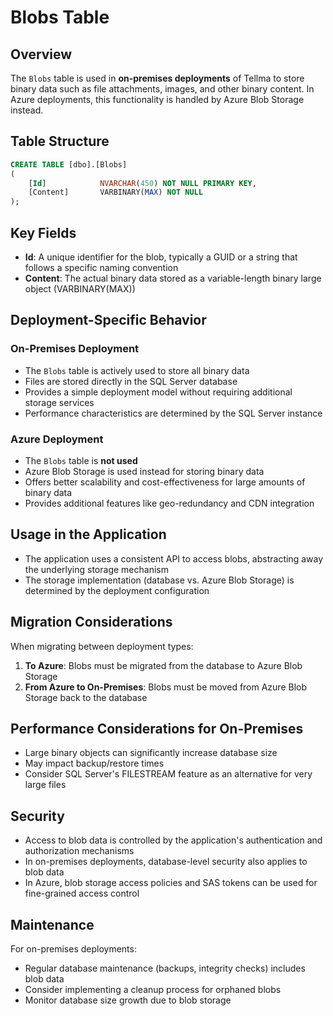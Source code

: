 # Blobs Table

## Overview
The `Blobs` table is used in **on-premises deployments** of Tellma to store binary data such as file attachments, images, and other binary content. In Azure deployments, this functionality is handled by Azure Blob Storage instead.

## Table Structure
```sql
CREATE TABLE [dbo].[Blobs]
(
    [Id]            NVARCHAR(450) NOT NULL PRIMARY KEY, 
    [Content]       VARBINARY(MAX) NOT NULL
);
```

## Key Fields
- **Id**: A unique identifier for the blob, typically a GUID or a string that follows a specific naming convention
- **Content**: The actual binary data stored as a variable-length binary large object (VARBINARY(MAX))

## Deployment-Specific Behavior

### On-Premises Deployment
- The `Blobs` table is actively used to store all binary data
- Files are stored directly in the SQL Server database
- Provides a simple deployment model without requiring additional storage services
- Performance characteristics are determined by the SQL Server instance

### Azure Deployment
- The `Blobs` table is **not used**
- Azure Blob Storage is used instead for storing binary data
- Offers better scalability and cost-effectiveness for large amounts of binary data
- Provides additional features like geo-redundancy and CDN integration

## Usage in the Application
- The application uses a consistent API to access blobs, abstracting away the underlying storage mechanism
- The storage implementation (database vs. Azure Blob Storage) is determined by the deployment configuration

## Migration Considerations
When migrating between deployment types:
1. **To Azure**: Blobs must be migrated from the database to Azure Blob Storage
2. **From Azure to On-Premises**: Blobs must be moved from Azure Blob Storage back to the database

## Performance Considerations for On-Premises
- Large binary objects can significantly increase database size
- May impact backup/restore times
- Consider SQL Server's FILESTREAM feature as an alternative for very large files

## Security
- Access to blob data is controlled by the application's authentication and authorization mechanisms
- In on-premises deployments, database-level security also applies to blob data
- In Azure, blob storage access policies and SAS tokens can be used for fine-grained access control

## Maintenance
For on-premises deployments:
- Regular database maintenance (backups, integrity checks) includes blob data
- Consider implementing a cleanup process for orphaned blobs
- Monitor database size growth due to blob storage
